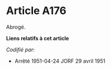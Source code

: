 # Article A176

Abrogé.

**Liens relatifs à cet article**

_Codifié par_:

  - Arrêté 1951-04-24 JORF 29 avril 1951
